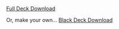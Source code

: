 [Full Deck Download](Cards-in-printable-format-1.pdf)

Or, make your own...
[Black Deck Download](Blank_Deck.pdf)
